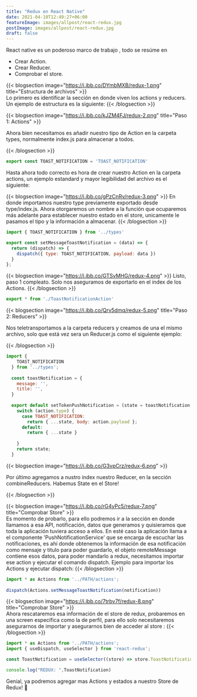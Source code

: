 ```yaml
---
title: "Redux en React Native"
date: 2021-04-10T12:49:27+06:00
featureImage: images/allpost/react-redux.jpg
postImage: images/allpost/react-redux.jpg
draft: false
---
```


React native es un poderoso marco de trabajo , todo se resúme en 

- Crear Action.
- Crear Reducer.
- Comprobar el store.



{{< blogsection image="https://i.ibb.co/DYmbMXB/redux-1.png" title="Estructura de archivos" >}}  
Lo primero es identificar la sección en donde viven los actions y reducers. Un ejemplo de estructura es la siguiente: 
{{< /blogsection >}}  

{{< blogsection image="https://i.ibb.co/kJZM4FJ/redux-2.png" title="Paso 1: Actions" >}}

Ahora bien necesitamos es añadir nuestro tipo de Action en la carpeta types, normalmente index.js para almacenar a todos.  
    
{{< /blogsection >}}

```javascript
export const TOAST_NOTIFICATION = 'TOAST_NOTIFICATION'
```

Hasta ahora todo correcto es hora de crear nuestro Action en la carpeta actions, un ejemplo estandard y mayor legibilidad del archivo es el siguiente:  

{{< blogsection image="https://i.ibb.co/gPzCnRv/redux-3.png" >}}
En donde importamos nuestro type previamente exportado desde type/index.js. Ahora otorgaremos un nombre a la función que ocuparemos más adelante para establecer nuestro estado en el store, unicamente le pasamos el tipo y la información a almacenar.
{{< /blogsection >}}

```javascript
import { TOAST_NOTIFICATION } from '../types'

export const setMessageToastNotification = (data) => {
  return (dispatch) => {
    dispatch({ type: TOAST_NOTIFICATION, payload: data })
  }
};
```

{{< blogsection image="https://i.ibb.co/GTSvMHG/redux-4.png" >}}
Listo, paso 1 compleato. Solo nos aseguramos de exportarlo en el index de los Actions.
{{< /blogsection >}}

```javascript
export * from './ToastNotificationAction'
```


{{< blogsection image="https://i.ibb.co/Qrv5dmq/redux-5.png" title="Paso 2: Reducers" >}}  


Nos teletransportamos a la carpeta reducers y creamos de una el mismo archivo, solo que está vez sera un Reducer.js como el siguiente ejemplo:  

{{< /blogsection >}}

```javascript
import {
    TOAST_NOTIFICATION
  } from '../types';
  
  const toastNotification = {
    message: '',
    title: '',
  }
  
  export default setTokenPushNotification = (state = toastNotification, action) => {
    switch (action.type) {
      case TOAST_NOTIFICATION:
        return { ...state, body: action.payload };
      default:
        return { ...state }
  
    }
    return state;
  }
```

{{< blogsection image="https://i.ibb.co/G3vpCrz/redux-6.png" >}}  


Por último agregamos a nustro index nuestro Reducer, en la sección combineReducers. Habemus State en el Store!


{{< /blogsection >}}

{{< blogsection image="https://i.ibb.co/rG4yPc5/redux-7.png" title="Comprobar Store" >}}  
Es momento de probarlo, para ello podremos ir a la sección en donde llamamos a esa API, notificación, datos que generamos y quisieramos que toda la aplicación tuviera acceso a ellos. En esté caso la aplicación llama a el componente 'PushNotificationService' que se encarga de escuchar las notificaciones, es ahí donde obtenemos la información de esa notificación como mensaje y titulo para poder guardarlo, el objeto remoteMessage contiene esos datos, para poder mandarlo a redux, necesitamos importar ese action y ejecutar el comando dispatch. Ejemplo para importar los Actions y ejecutar dispatch: 
{{< /blogsection >}}

```javascript
import * as Actions from '../PATH/actions';
      
dispatch(Actions.setMessageToastNotification(notification))

```
{{< blogsection image="https://i.ibb.co/7trbv7f/redux-8.png" title="Comprobar Store" >}}  
Ahora rescataremos esa información de el store de redux, probaremos en una screen especifica como la de perfil, para ello solo necesitaremos asegurarnos de importar y asegurarnos bien de acceder al store : 
{{< /blogsection >}}

```javascript
import * as Actions from '../PATH/actions';
import { useDispatch, useSelector } from 'react-redux';

const ToastNotification = useSelector((store) => store.ToastNotification.body);

console.log("REDUX: ",ToastNotification)

```

Genial, ya podremos agregar mas Actions y estados a nuestro Store de Redux! 🥳